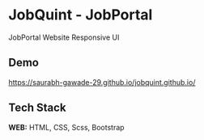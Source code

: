
# JobQuint - JobPortal

JobPortal Website Responsive UI


## Demo

https://saurabh-gawade-29.github.io/jobquint.github.io/

## Tech Stack

**WEB:** HTML, CSS, Scss, Bootstrap
